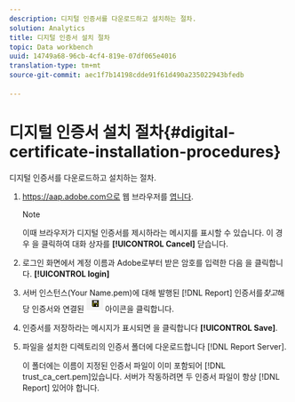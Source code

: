```yaml
---
description: 디지털 인증서를 다운로드하고 설치하는 절차.
solution: Analytics
title: 디지털 인증서 설치 절차
topic: Data workbench
uuid: 14749a68-96cb-4cf4-819e-07df065e4016
translation-type: tm+mt
source-git-commit: aec1f7b14198cdde91f61d490a235022943bfedb

---
```



# 디지털 인증서 설치 절차{#digital-certificate-installation-procedures}

디지털 인증서를 다운로드하고 설치하는 절차.

1. https://aap.adobe.com으로 웹 브라우저를 [엽니다](https://aap.adobe.com).

   >[!NOTE]
   >
   >이때 브라우저가 디지털 인증서를 제시하라는 메시지를 표시할 수 있습니다. 이 경우 을 클릭하여 대화 상자를 **[!UICONTROL Cancel]** 닫습니다.

1. 로그인 화면에서 계정 이름과 Adobe로부터 받은 암호를 입력한 다음 을 클릭합니다. **[!UICONTROL login]**
1. 서버 인스턴스(Your Name.pem)에 대해 발행된 [!DNL Report] 인증서를&#x200B;*찾고*&#x200B;해당 인증서와 연결된 ![](assets/btn_save_certificatedownload.PNG) 아이콘을 클릭합니다.
1. 인증서를 저장하라는 메시지가 표시되면 을 클릭합니다 **[!UICONTROL Save]**.
1. 파일을 설치한 디렉토리의 인증서 폴더에 다운로드합니다 [!DNL Report Server].

   이 폴더에는 이름이 지정된 인증서 파일이 이미 포함되어 [!DNL trust_ca_cert.pem]있습니다. 서버가 작동하려면 두 인증서 파일이 항상 [!DNL Report] 있어야 합니다.


